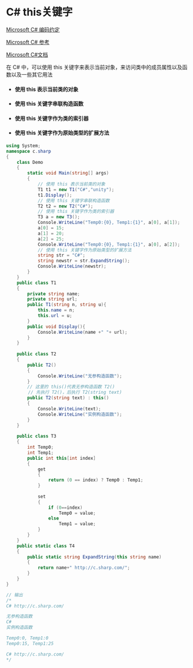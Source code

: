 # C# this关键字

[Microsoft C# 编码约定](https://learn.microsoft.com/zh-cn/dotnet/csharp/fundamentals/coding-style/coding-conventions)

[Microsoft C# 参考](https://learn.microsoft.com/zh-cn/previous-versions/visualstudio/visual-studio-2012/618ayhy6(v=vs.110))

[Microsoft C#文档](https://learn.microsoft.com/zh-cn/dotnet/csharp/)

在 C# 中，可以使用 this 关键字来表示当前对象，来访问类中的成员属性以及函数以及一些其它用法



- #### 使用 this 表示当前类的对象

- #### 使用 this 关键字串联构造函数

- #### 使用 this 关键字作为类的索引器

- #### 使用 this 关键字作为原始类型的扩展方法

> 

```C#
using System;
namespace c.sharp
{
    class Demo
    {
        static void Main(string[] args) 
        {
            // 使用 this 表示当前类的对象
            T1 t1 = new T1("C#","unity");
            t1.Display();
            // 使用 this 关键字串联构造函数
            T2 t2 = new T2("C#");
            // 使用 this 关键字作为类的索引器
            T3 a = new T3();
            Console.WriteLine("Temp0:{0}, Temp1:{1}", a[0], a[1]);
            a[0] = 15;
            a[1] = 20;
            a[2] = 25;
            Console.WriteLine("Temp0:{0}, Temp1:{1}", a[0], a[2]);
            // 使用 this 关键字作为原始类型的扩展方法
            string str = "C#";
            string newstr = str.ExpandString();
            Console.WriteLine(newstr);
        }
    }
    public class T1
    {
        private string name;
        private string url;
        public T1(string n, string u){
            this.name = n;
            this.url = u;
        }
        public void Display(){
            Console.WriteLine(name +" "+ url);
        }
    }
    
    public class T2
    {
        public T2()
        {
            Console.WriteLine("无参构造函数");
        }
        // 这里的 this()代表无参构造函数 T2()
　　     // 先执行 T2()，后执行 T2(string text)
        public T2(string text) : this()
        {
            Console.WriteLine(text);
            Console.WriteLine("实例构造函数");
        }
    }
    
    public class T3
    {
        int Temp0;
        int Temp1;
        public int this[int index]
        {
            get
            {
                return (0 == index) ? Temp0 : Temp1;
            }
    
            set
            {
                if (0==index)
                    Temp0 = value;
                else
                    Temp1 = value;
            }
        }
    }
    public static class T4
    {
        public static string ExpandString(this string name)
        {
            return name+" http://c.sharp.com/";
        }
    }
}
```

```C#
// 输出
/*
C# http://c.sharp.com/

无参构造函数
C#
实例构造函数

Temp0:0, Temp1:0
Temp0:15, Temp1:25

C# http://c.sharp.com/
*/
```

